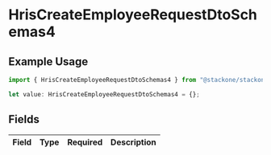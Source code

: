 # HrisCreateEmployeeRequestDtoSchemas4

## Example Usage

```typescript
import { HrisCreateEmployeeRequestDtoSchemas4 } from "@stackone/stackone-client-ts/sdk/models/shared";

let value: HrisCreateEmployeeRequestDtoSchemas4 = {};
```

## Fields

| Field       | Type        | Required    | Description |
| ----------- | ----------- | ----------- | ----------- |